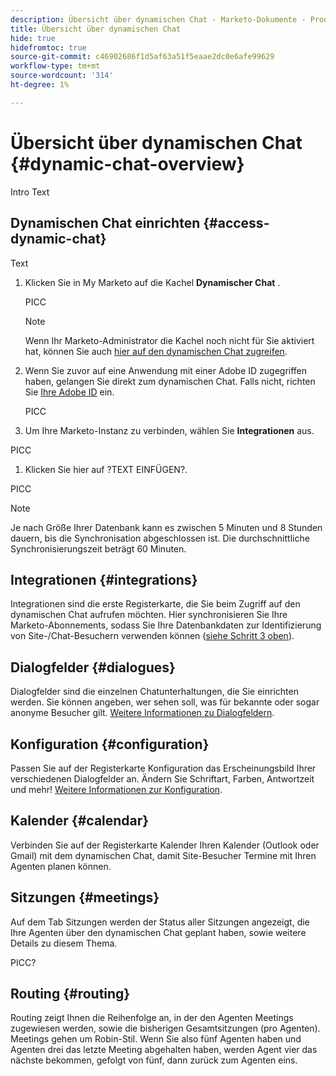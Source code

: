 ```yaml
---
description: Übersicht über dynamischen Chat - Marketo-Dokumente - Produktdokumentation
title: Übersicht über dynamischen Chat
hide: true
hidefromtoc: true
source-git-commit: c46902686f1d5af63a51f5eaae2dc0e6afe99629
workflow-type: tm+mt
source-wordcount: '314'
ht-degree: 1%

---
```


# Übersicht über dynamischen Chat {#dynamic-chat-overview}

Intro Text

## Dynamischen Chat einrichten {#access-dynamic-chat}

Text

1. Klicken Sie in My Marketo auf die Kachel **Dynamischer Chat** .

   PICC

   >[!NOTE]
   >
   >Wenn Ihr Marketo-Administrator die Kachel noch nicht für Sie aktiviert hat, können Sie auch [hier auf den dynamischen Chat zugreifen](https://experience.adobe.com/dynamic-chat/).

1. Wenn Sie zuvor auf eine Anwendung mit einer Adobe ID zugegriffen haben, gelangen Sie direkt zum dynamischen Chat. Falls nicht, richten Sie [Ihre Adobe ID](https://helpx.adobe.com/manage-account/using/create-update-adobe-id.html) ein.

   PICC

1. Um Ihre Marketo-Instanz zu verbinden, wählen Sie **Integrationen** aus.

PICC

1. Klicken Sie hier auf ?TEXT EINFÜGEN?.

PICC

>[!NOTE]
>
>Je nach Größe Ihrer Datenbank kann es zwischen 5 Minuten und 8 Stunden dauern, bis die Synchronisation abgeschlossen ist. Die durchschnittliche Synchronisierungszeit beträgt 60 Minuten.

## Integrationen {#integrations}

Integrationen sind die erste Registerkarte, die Sie beim Zugriff auf den dynamischen Chat aufrufen möchten. Hier synchronisieren Sie Ihre Marketo-Abonnements, sodass Sie Ihre Datenbankdaten zur Identifizierung von Site-/Chat-Besuchern verwenden können ([siehe Schritt 3 oben](#access-dynamic-chat)).

## Dialogfelder {#dialogues}

Dialogfelder sind die einzelnen Chatunterhaltungen, die Sie einrichten werden. Sie können angeben, wer sehen soll, was für bekannte oder sogar anonyme Besucher gilt. [Weitere Informationen zu Dialogfeldern](/help/marketo/product-docs/demand-generation/dynamic-chat/dialogues.md).

## Konfiguration {#configuration}

Passen Sie auf der Registerkarte Konfiguration das Erscheinungsbild Ihrer verschiedenen Dialogfelder an. Ändern Sie Schriftart, Farben, Antwortzeit und mehr! [Weitere Informationen zur Konfiguration](/help/marketo/product-docs/demand-generation/dynamic-chat/configuration.md).

## Kalender {#calendar}

Verbinden Sie auf der Registerkarte Kalender Ihren Kalender (Outlook oder Gmail) mit dem dynamischen Chat, damit Site-Besucher Termine mit Ihren Agenten planen können.

## Sitzungen {#meetings}

Auf dem Tab Sitzungen werden der Status aller Sitzungen angezeigt, die Ihre Agenten über den dynamischen Chat geplant haben, sowie weitere Details zu diesem Thema.

PICC?

## Routing {#routing}

Routing zeigt Ihnen die Reihenfolge an, in der den Agenten Meetings zugewiesen werden, sowie die bisherigen Gesamtsitzungen (pro Agenten). Meetings gehen um Robin-Stil. Wenn Sie also fünf Agenten haben und Agenten drei das letzte Meeting abgehalten haben, werden Agent vier das nächste bekommen, gefolgt von fünf, dann zurück zum Agenten eins.
